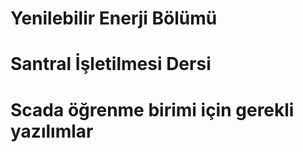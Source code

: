 
# Yenilebilir Enerji Bölümü 
# Santral İşletilmesi Dersi
# Scada öğrenme birimi için gerekli yazılımlar
